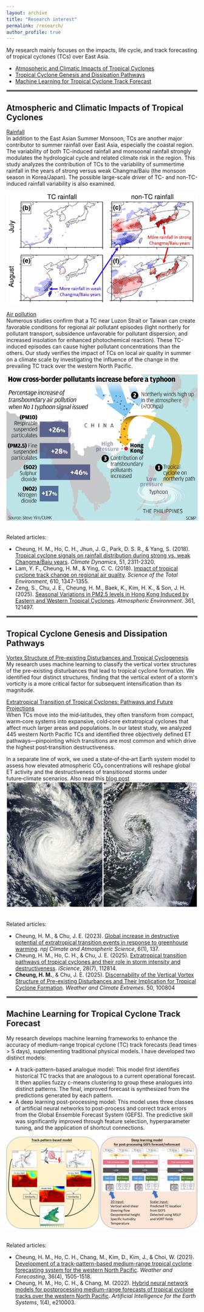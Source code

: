 ```yaml
---
layout: archive
title: "Research interest"
permalink: /research/
author_profile: true
---
```


My research mainly focuses on the impacts, life cycle, and track forecasting of tropical cyclones (TCs) over East Asia.
- [Atmospheric and Climatic Impacts of Tropical Cyclones](#atmospheric-and-climatic-impacts-of-tropical-cyclones)
- [Tropical Cyclone Genesis and Dissipation Pathways](#tropical-cyclone-genesis-and-dissipation-pathways)
- [Machine Learning for Tropical Cyclone Track Forecast](#machine-learning-for-tropical-cyclone-track-forecast)

<hr style="border:2px solid gray">

## Atmospheric and Climatic Impacts of Tropical Cyclones

<ins>Rainfall</ins>
<br>
In addition to the East Asian Summer Monsoon, TCs are another major contributor to summer rainfall over East Asia, especially the coastal region. The variability of both TC-induced rainfall and monsoonal rainfall strongly modulates the hydrological cycle and related climate risk in the region. This study analyzes the contribution of TCs to the variability of summertime rainfall in the years of strong versus weak Changma/Baiu (the monsoon season in Korea/Japan). The possible large-scale driver of TC- and non-TC-induced rainfall variability is also examined.

![Differences in TC and non-TC rainfall between strong and weak Changma/Baiu years](/assets/tc_rainfall.jpg)
<br>

<ins>Air pollution</ins>
<br>Numerous studies confirm that a TC near Luzon Strait or Taiwan can create favorable conditions for regional air pollutant episodes (light northerly for pollutant transport, subsidence unfavorable for pollutant dispersion, and increased insolation for enhanced photochemical reaction). These TC-induced episodes can cause higher pollutant concentrations than the others. Our study verifies the impact of TCs on local air quality in summer on a climate scale by investigating the influence of the change in the prevailing TC track over the western North Pacific.

![How typhoon induce air pollution episode](/assets/tc_aq.jpg)

<br>Related articles:
- Cheung, H. M., Ho, C. H., Jhun, J. G., Park, D. S. R., & Yang, S. (2018). <a href="https://doi.org/10.1007/s00382-017-4014-1" target="_blank">Tropical cyclone signals on rainfall distribution during strong vs. weak Changma/Baiu years</a>. _Climate Dynamics_, 51, 2311-2320.
- Lam, Y. F., Cheung, H. M., & Ying, C. C. (2018). <a href="https://doi.org/10.1016/j.scitotenv.2017.08.100" target="_blank">Impact of tropical cyclone track change on regional air quality</a>. _Science of the Total Environment_, 610, 1347-1355.
- Zeng, S., Chu, J. E., Cheung, H. M., Baek, K., Kim, H. K., & Son, J. H. (2025). <a href="https://www.sciencedirect.com/science/article/pii/S1352231025004728?via%3Dihub" target="_blank">Seasonal Variations in PM2.5 levels in Hong Kong Induced by Eastern and Western Tropical Cyclones</a>. _Atmospheric Environment_. 361, 121497.

<hr style="border:2px solid gray">

## Tropical Cyclone Genesis and Dissipation Pathways

<ins>Vortex Structure of Pre-existing Disturbances and Tropical Cyclogenesis</ins>
<br>
My research uses machine learning to classify the vertical vortex structures of the pre-existing disturbances that lead to tropical cyclone formation. We identified four distinct structures, finding that the vertical extent of a storm's vorticity is a more critical factor for subsequent intensification than its magnitude.


<ins>Extratropical Transition of Tropical Cyclones: Pathways and Future Projections</ins>
<br>
When TCs move into the mid‑latitudes, they often transform from compact, warm‑core systems into expansive, cold‑core extratropical cyclones that affect much larger areas and populations. In our latest study, we analyzed 445 western North Pacific TCs and identified three objectively defined ET pathways—pinpointing which transitions are most common and which drive the highest post‑transition destructiveness.

In a separate line of work, we used a state‑of‑the‑art Earth system model to assess how elevated atmospheric CO₂ concentrations will reshape global ET activity and the destructiveness of transitioned storms under future‑climate scenarios. Also read this <a href="https://communities.springernature.com/posts/greenhouse-warming-can-lead-to-greater-destructiveness-in-the-mid-latitudes-by-tropical-cyclones" target="_blank">blog post</a>
![An example of tropical cyclone and extratropical cyclone](/assets/tc_etc.png)

<br>Related articles:
- Cheung, H. M., & Chu, J. E. (2023). <a href="https://www.nature.com/articles/s41612-023-00470-8" target="_blank">Global increase in destructive potential of extratropical transition events in response to greenhouse warming</a>. _npj Climate and Atmospheric Science_, 6(1), 137.
- Cheung, H. M., Ho, C. H., & Chu, J. E. (2025). <a href="https://www.sciencedirect.com/science/article/pii/S2589004225010752" target="_blank">Extratropical transition pathways of tropical cyclones and their role in storm intensity and destructiveness</a>. _iScience_, 28(7), 112814.
- <b>Cheung, H. M.</b>, & Chu, J. E. (2025). <a href="https://www.sciencedirect.com/science/article/pii/S2212094725000623" target="_blank">Discernability of the Vertical Vortex Structure of Pre-existing Disturbances and Their Implication for Tropical Cyclone Formation</a>. _Weather and Climate Extremes_. 50, 100804

<hr style="border:2px solid gray">

## Machine Learning for Tropical Cyclone Track Forecast

My research develops machine learning frameworks to enhance the accuracy of medium-range tropical cyclone (TC) track forecasts (lead times > 5 days), supplementing traditional physical models. I have developed two distinct models:

- A track-pattern-based analogue model: This model first identifies historical TC tracks that are analogous to a current operational forecast. It then applies fuzzy c-means clustering to group these analogues into distinct patterns. The final, improved forecast is synthesized from the predictions generated by each pattern.
- A deep learning post-processing model: This model uses three classes of artificial neural networks to post-process and correct track errors from the Global Ensemble Forecast System (GEFS). The predictive skill was significantly improved through feature selection, hyperparameter tuning, and the application of shortcut connections.

![Schematic of the track-pattern-based model and deep learning model](/assets/ml_tc.png)

<br>Related articles:
- Cheung, H. M., Ho, C. H., Chang, M., Kim, D., Kim, J., & Choi, W. (2021). <a href="https://doi.org/10.1175/WAF-D-20-0102.1" target="_blank">Development of a track-pattern-based medium-range tropical cyclone forecasting system for the western North Pacific</a>. _Weather and Forecasting_, 36(4), 1505-1518.
- Cheung, H. M., Ho, C. H., & Chang, M. (2022). <a href="https://journals.ametsoc.org/view/journals/aies/1/4/AIES-D-21-0003.1.xml" target="_blank">Hybrid neural network models for postprocessing medium-range forecasts of tropical cyclone tracks over the western North Pacific</a>. _Artificial Intelligence for the Earth Systems_, 1(4), e210003.
